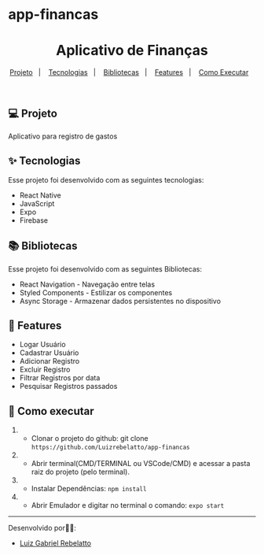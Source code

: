 # app-financas


<h1 align="center">Aplicativo de Finanças</h1>

<p align="center">
  <a href="#-projeto">Projeto</a>&nbsp;&nbsp;&nbsp;|&nbsp;&nbsp;&nbsp;
  <a href="#-tecnologias">Tecnologias</a>&nbsp;&nbsp;&nbsp;|&nbsp;&nbsp;&nbsp;
  <a href="#-bibliotecas">Bibliotecas</a>&nbsp;&nbsp;&nbsp;|&nbsp;&nbsp;&nbsp;
  <a href="#-features">Features</a>&nbsp;&nbsp;&nbsp;|&nbsp;&nbsp;&nbsp;
  <a href="#-como-executar">Como Executar</a>&nbsp;&nbsp;&nbsp;
</p>

<br>

## 💻 Projeto

Aplicativo para registro de gastos


## ✨ Tecnologias

Esse projeto foi desenvolvido com as seguintes tecnologias:

- React Native
- JavaScript
- Expo
- Firebase

##  📚  Bibliotecas

Esse projeto foi desenvolvido com as seguintes Bibliotecas:

- React Navigation - Navegação entre telas
- Styled Components - Estilizar os componentes
- Async Storage - Armazenar dados persistentes no dispositivo

##  📱  Features

- Logar Usuário
- Cadastrar Usuário
- Adicionar Registro
- Excluir Registro
- Filtrar Registros por data
- Pesquisar Registros passados


## 🚀 Como executar

1) - Clonar o projeto do github:
    git clone `https://github.com/Luizrebelatto/app-financas`

2) - Abrir terminal(CMD/TERMINAL ou VSCode/CMD) e acessar a pasta raiz do projeto (pelo terminal).
    

3) - Instalar Dependências:
  `npm install`


4) - Abrir Emulador e digitar no terminal o comando:
    `expo start`
      
    
---

Desenvolvido por👋🏻:
- [Luiz Gabriel Rebelatto](https://www.linkedin.com/in/luiz-gabriel-rebelatto-bianchi-67097413b/)


